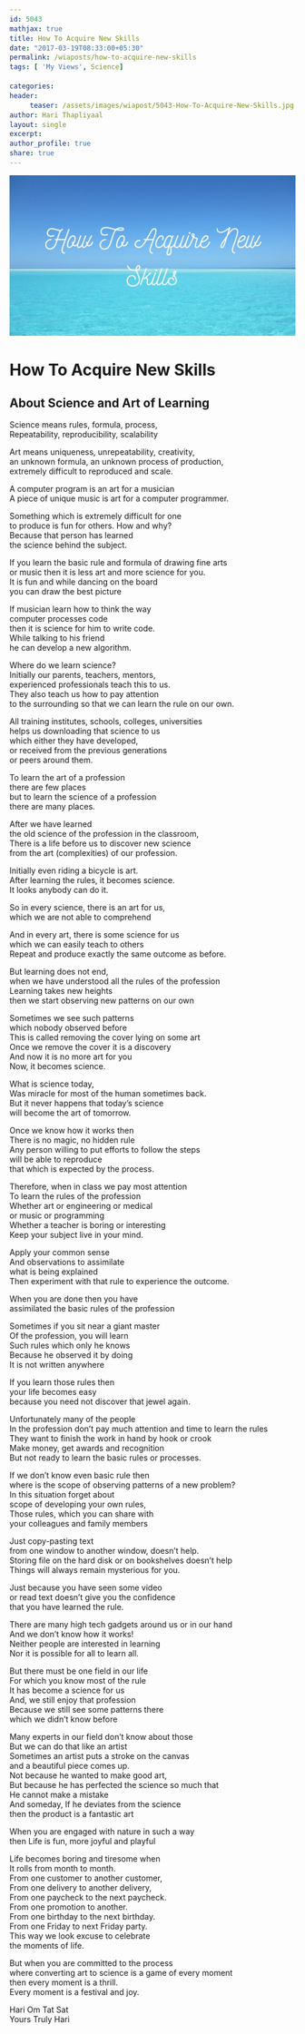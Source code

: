 ```yaml
--- 
id: 5043
mathjax: true  
title: How To Acquire New Skills
date: "2017-03-19T08:33:00+05:30"
permalink: /wiaposts/how-to-acquire-new-skills
tags: [ 'My Views', Science]    

categories: 
header:
     teaser: /assets/images/wiapost/5043-How-To-Acquire-New-Skills.jpg
author: Hari Thapliyaal 
layout: single
excerpt:  
author_profile: true 
share: true 
---
```


![How To Acquire New Skills](/assets/images/wiapost/5043-How-To-Acquire-New-Skills.jpg)     
   
# How To Acquire New Skills    
## About Science and Art of Learning    
       
Science means rules, formula, process,     
Repeatability, reproducibility, scalability    
    
Art means uniqueness, unrepeatability, creativity,     
an unknown formula, an unknown process of production,     
extremely difficult to reproduced and scale.    
    
A computer program is an art for a musician     
A piece of unique music is art for a computer programmer.    
    
Something which is extremely difficult for one     
to produce is fun for others. How and why?     
Because that person has learned     
the science behind the subject.    
    
If you learn the basic rule and formula of drawing fine arts     
or music then it is less art and more science for you.     
It is fun and while dancing on the board     
you can draw the best picture    
    
If musician learn how to think the way     
computer processes code     
then it is science for him to write code.     
While talking to his friend     
he can develop a new algorithm.    
    
Where do we learn science?     
Initially our parents, teachers, mentors,     
experienced professionals teach this to us.     
They also teach us how to pay attention     
to the surrounding so that we can learn the rule on our own.    
    
All training institutes, schools, colleges, universities     
helps us downloading that science to us     
which either they have developed,     
or received from the previous generations     
or peers around them.    
    
To learn the art of a profession     
there are few places     
but to learn the science of a profession     
there are many places.    
    
After we have learned     
the old science of the profession in the classroom,     
There is a life before us to discover new science     
from the art (complexities) of our profession.    
    
Initially even riding a bicycle is art.     
After learning the rules, it becomes science.     
It looks anybody can do it.    
    
So in every science, there is an art for us,     
which we are not able to comprehend    
    
And in every art, there is some science for us     
which we can easily teach to others     
Repeat and produce exactly the same outcome as before.    
    
But learning does not end,     
when we have understood all the rules of the profession     
Learning takes new heights     
then we start observing new patterns on our own    
    
Sometimes we see such patterns     
which nobody observed before     
This is called removing the cover lying on some art     
Once we remove the cover it is a discovery     
And now it is no more art for you     
Now, it becomes science.    
    
What is science today,     
Was miracle for most of the human sometimes back.     
But it never happens that today’s science     
will become the art of tomorrow.    
    
Once we know how it works then     
There is no magic, no hidden rule     
Any person willing to put efforts to follow the steps     
will be able to reproduce     
that which is expected by the process.    
    
Therefore, when in class we pay most attention     
To learn the rules of the profession     
Whether art or engineering or medical     
or music or programming     
Whether a teacher is boring or interesting     
Keep your subject live in your mind.    
    
Apply your common sense     
And observations to assimilate     
what is being explained     
Then experiment with that rule to experience the outcome.    
    
When you are done then you have     
assimilated the basic rules of the profession    
    
Sometimes if you sit near a giant master     
Of the profession, you will learn     
Such rules which only he knows     
Because he observed it by doing     
It is not written anywhere    
    
If you learn those rules then     
your life becomes easy     
because you need not discover that jewel again.    
    
Unfortunately many of the people     
In the profession don’t pay much attention and time to learn the rules     
They want to finish the work in hand by hook or crook     
Make money, get awards and recognition     
But not ready to learn the basic rules or processes.    
    
If we don’t know even basic rule then     
where is the scope of observing patterns of a new problem?     
In this situation forget about     
scope of developing your own rules,     
Those rules, which you can share with     
your colleagues and family members    
    
Just copy-pasting text     
from one window to another window, doesn’t help.     
Storing file on the hard disk or on bookshelves doesn’t help     
Things will always remain mysterious for you.    
    
Just because you have seen some video     
or read text doesn’t give you the confidence     
that you have learned the rule.    
    
There are many high tech gadgets around us or in our hand     
And we don’t know how it works!     
Neither people are interested in learning     
Nor it is possible for all to learn all.    
    
But there must be one field in our life     
For which you know most of the rule     
It has become a science for us     
And, we still enjoy that profession     
Because we still see some patterns there     
which we didn’t know before    
    
Many experts in our field don’t know about those     
But we can do that like an artist     
Sometimes an artist puts a stroke on the canvas     
and a beautiful piece comes up.     
Not because he wanted to make good art,     
But because he has perfected the science so much that     
He cannot make a mistake     
And someday, If he deviates from the science     
then the product is a fantastic art    
    
When you are engaged with nature in such a way     
then Life is fun, more joyful and playful    
    
Life becomes boring and tiresome when     
It rolls from month to month.     
From one customer to another customer,     
From one delivery to another delivery,     
From one paycheck to the next paycheck.     
From one promotion to another.     
From one birthday to the next birthday.     
From one Friday to next Friday party.     
This way we look excuse to celebrate     
the moments of life.    
    
But when you are committed to the process     
where converting art to science is a game of every moment     
then every moment is a thrill.     
Every moment is a festival and joy.    
    
Hari Om Tat Sat     
Yours Truly Hari    
